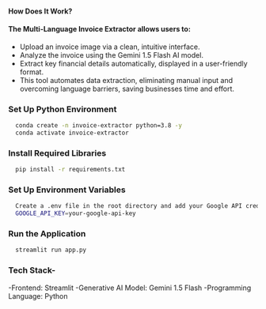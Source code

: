 #### How Does It Work?
#### The Multi-Language Invoice Extractor allows users to:
- Upload an invoice image via a clean, intuitive interface.
- Analyze the invoice using the Gemini 1.5 Flash AI model.
- Extract key financial details automatically, displayed in a user-friendly format.
- This tool automates data extraction, eliminating manual input and overcoming language barriers, saving businesses time and effort.

### Set Up Python Environment
```bash
  conda create -n invoice-extractor python=3.8 -y
  conda activate invoice-extractor
```

### Install Required Libraries
```bash
  pip install -r requirements.txt
```
### Set Up Environment Variables
```bash
  Create a .env file in the root directory and add your Google API credentials for Gemini:
  GOOGLE_API_KEY=your-google-api-key
```
### Run the Application
```bash
  streamlit run app.py
```

### Tech Stack-
-Frontend: Streamlit
-Generative AI Model: Gemini 1.5 Flash
-Programming Language: Python

